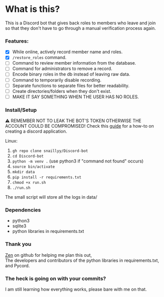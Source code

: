 # What is this?
This is a Discord bot that gives back roles to members who leave and join so that they don't have to go through a manual verification process again.

### Features:
- [x] While online, actively record member name and roles.
- [x] `/restore_roles` command.
- [ ] Command to review member information from the database.
- [ ] Command for administrators to remove a record.
- [ ] Encode binary roles in the db instead of leaving raw data.
- [ ] Command to temporarily disable recording.
- [ ] Separate functions to separate files for better readability.
- [ ] Create directories/folders when they don't exist.
- [ ] MAKE IT SAY SOMETHING WHEN THE USER HAS NO ROLES.

### Install/Setup
⚠️ REMEMBER NOT TO LEAK THE BOT'S TOKEN OTHERWISE THE ACCOUNT COULD BE COMPROMISED!
Check this [guide](https://www.geeksforgeeks.org/how-to-make-a-discord-bot/) for a how-to on creating a discord application.

Linux:
1. `gh repo clone snaillyy/Discord-bot`
2. `cd Discord-bot`
3. `python -m venv .` (use python3 if "command not found" occurs)
4. `source bin/activate`
5. `mkdir data`
6. `pip install -r requirements.txt`
7. `chmod +x run.sh`
8. `./run.sh`

The small script will store all the logs in data/

### Dependencies
* python3
* sqlite3
* python libraries in requirements.txt

### Thank you
[Zen](https://github.com/desultory) on github for helping me plan this out,\
The developers and contributors of the python libraries in requirements.txt,\
and Pycord.

### The heck is going on with your commits?
I am still learning how everything works, please bare with me on that.
